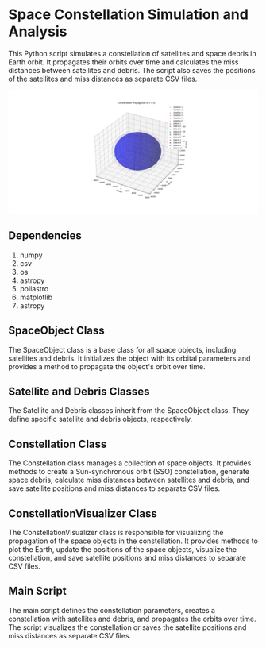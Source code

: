 # Space Constellation Simulation and Analysis

 This Python script simulates a constellation of satellites and space debris in Earth orbit. It propagates their orbits over time and calculates the miss distances between satellites and debris. The script also saves the positions of the satellites and miss distances as separate CSV files.
 
 ![SSO Constellation and Space Debris](https://github.com/ASTRONIAN/SCSA/blob/master/image/SCSA.gif)
 
## Dependencies
1. numpy
2. csv
3. os
4. astropy
5. poliastro
6. matplotlib
7. astropy

## SpaceObject Class
The SpaceObject class is a base class for all space objects, including satellites and debris. It initializes the object with its orbital parameters and provides a method to propagate the object's orbit over time.

## Satellite and Debris Classes
The Satellite and Debris classes inherit from the SpaceObject class. They define specific satellite and debris objects, respectively.

## Constellation Class
The Constellation class manages a collection of space objects. It provides methods to create a Sun-synchronous orbit (SSO) constellation, generate space debris, calculate miss distances between satellites and debris, and save satellite positions and miss distances to separate CSV files.

## ConstellationVisualizer Class
The ConstellationVisualizer class is responsible for visualizing the propagation of the space objects in the constellation. It provides methods to plot the Earth, update the positions of the space objects, visualize the constellation, and save satellite positions and miss distances to separate CSV files.

## Main Script
The main script defines the constellation parameters, creates a constellation with satellites and debris, and propagates the orbits over time. The script visualizes the constellation or saves the satellite positions and miss distances as separate CSV files.

